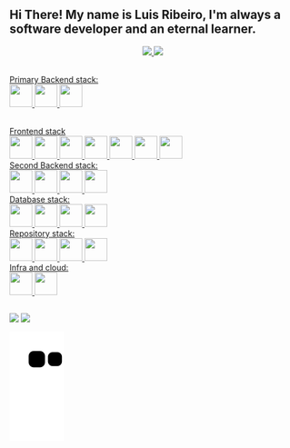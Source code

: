## Hi There! My name is Luis Ribeiro, I'm always a software developer and an eternal learner.
<div align="center">
  <a href="https://github.com/luiscrjr">
  <img height="180em" src="https://github-readme-stats.vercel.app/api?username=luiscrjr&show_icons=true&theme=chartreuse-dark&include_all_commits=true&count_private=true"/>
  <img height="180em" src="https://github-readme-stats.vercel.app/api/top-langs/?username=luiscrjr&layout=compact&langs_count=7&theme=dark"/>
</div>
<div style="display: inline_block"><br>
  
  Primary Backend stack: <br>
  <img src="https://cdn.jsdelivr.net/gh/devicons/devicon/icons/dot-net/dot-net-original.svg" style="width:40px; height:40px"  />
  <img src="https://cdn.jsdelivr.net/gh/devicons/devicon/icons/dotnetcore/dotnetcore-original.svg" style="width:40px; height:40px"  />
  <img src="https://cdn.jsdelivr.net/gh/devicons/devicon/icons/csharp/csharp-original.svg" style="width:40px; height:40px" />
  
  <br>
  Frontend stack <br>
  <img src="https://cdn.jsdelivr.net/gh/devicons/devicon/icons/angularjs/angularjs-original.svg" style="width:40px; height:40px"/>
  <img src="https://cdn.jsdelivr.net/gh/devicons/devicon/icons/typescript/typescript-original.svg"  style="width:40px; height:40px" />
  <img src="https://cdn.jsdelivr.net/gh/devicons/devicon/icons/javascript/javascript-original.svg" style="width:40px; height:40px"  />
  <img src="https://cdn.jsdelivr.net/gh/devicons/devicon/icons/jquery/jquery-plain-wordmark.svg" style="width:40px; height:40px"  />
  <img src="https://cdn.jsdelivr.net/gh/devicons/devicon/icons/bootstrap/bootstrap-original.svg" style="width:40px; height:40px"/>
  <img src="https://cdn.jsdelivr.net/gh/devicons/devicon/icons/css3/css3-original.svg" style="width:40px; height:40px"  />
  <img src="https://cdn.jsdelivr.net/gh/devicons/devicon/icons/html5/html5-original.svg" style="width:40px; height:40px"  />
   
  <br>
  Second Backend stack: <br>
  <img src="https://cdn.jsdelivr.net/gh/devicons/devicon/icons/php/php-plain.svg"  style="width:40px; height:40px" />
  <img src="https://cdn.jsdelivr.net/gh/devicons/devicon/icons/cakephp/cakephp-original.svg" style="width:40px; height:40px"  />
  <img src="https://cdn.jsdelivr.net/gh/devicons/devicon/icons/laravel/laravel-plain-wordmark.svg" style="width:40px; height:40px"  />
  <img src="https://cdn.jsdelivr.net/gh/devicons/devicon/icons/composer/composer-original.svg" style="width:40px; height:40px"  />
  
  <br>
  Database stack: <br>
  <img src="https://cdn.jsdelivr.net/gh/devicons/devicon/icons/mongodb/mongodb-original-wordmark.svg" style="width:40px; height:40px"  />
  <img src="https://cdn.jsdelivr.net/gh/devicons/devicon/icons/mysql/mysql-original-wordmark.svg" style="width:40px; height:40px"  />
  <img src="https://cdn.jsdelivr.net/gh/devicons/devicon/icons/oracle/oracle-original.svg" style="width:40px; height:40px"  />
  <img src="https://cdn.jsdelivr.net/gh/devicons/devicon/icons/redis/redis-plain-wordmark.svg" style="width:40px; height:40px"  />

  <br>
  Repository stack: <br>
  <img src="https://cdn.jsdelivr.net/gh/devicons/devicon/icons/git/git-original.svg" style="width:40px; height:40px"  />
  <img src="https://cdn.jsdelivr.net/gh/devicons/devicon/icons/github/github-original.svg" style="width:40px; height:40px"  />
  <img src="https://cdn.jsdelivr.net/gh/devicons/devicon/icons/gitlab/gitlab-original.svg" style="width:40px; height:40px"  />
  <img src="https://cdn.jsdelivr.net/gh/devicons/devicon/icons/bitbucket/bitbucket-original.svg" style="width:40px; height:40px"  />
  
  <br>
  Infra and cloud: <br>
  <img src="https://cdn.jsdelivr.net/gh/devicons/devicon/icons/docker/docker-original.svg" style="width:40px; height:40px"  />
  <img src="https://cdn.jsdelivr.net/gh/devicons/devicon/icons/azure/azure-original.svg" style="width:40px; height:40px"  />
</div>
  
  ##
 
<div> 
  <a href = "mailto:luis.claudio.r.jr@gmail.com"><img src="https://img.shields.io/badge/-Gmail-%23333?style=for-the-badge&logo=gmail&logoColor=white" target="_blank"></a>
  <a href="https://www.linkedin.com/in/luisribeirotech/" target="_blank"><img src="https://img.shields.io/badge/-LinkedIn-%230077B5?style=for-the-badge&logo=linkedin&logoColor=white" target="_blank"></a> 
 
  ![Snake animation](https://github.com/rafaballerini/rafaballerini/blob/output/github-contribution-grid-snake.svg)
 
</div>

